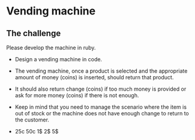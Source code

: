 # Vending machine

## The challenge

Please develop the machine in ruby.

-  Design a vending machine in code. 
- The vending machine, once a product is selected and the appropriate amount of money (coins) is inserted, should return that product. 
- It should also return change (coins) if too much money is provided or ask for more money (coins) if there is not enough. 

- Keep in mind that you need to manage the scenario where the item is out of stock or the machine does not have enough change to return to the customer. 
- 25c 50c 1$ 2$ 5$
